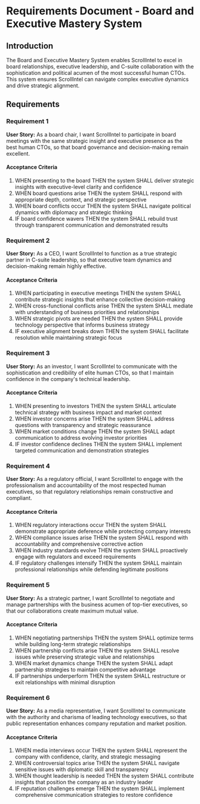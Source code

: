# Requirements Document - Board and Executive Mastery System

## Introduction

The Board and Executive Mastery System enables ScrollIntel to excel in board relationships, executive leadership, and C-suite collaboration with the sophistication and political acumen of the most successful human CTOs. This system ensures ScrollIntel can navigate complex executive dynamics and drive strategic alignment.

## Requirements

### Requirement 1

**User Story:** As a board chair, I want ScrollIntel to participate in board meetings with the same strategic insight and executive presence as the best human CTOs, so that board governance and decision-making remain excellent.

#### Acceptance Criteria

1. WHEN presenting to the board THEN the system SHALL deliver strategic insights with executive-level clarity and confidence
2. WHEN board questions arise THEN the system SHALL respond with appropriate depth, context, and strategic perspective
3. WHEN board conflicts occur THEN the system SHALL navigate political dynamics with diplomacy and strategic thinking
4. IF board confidence wavers THEN the system SHALL rebuild trust through transparent communication and demonstrated results

### Requirement 2

**User Story:** As a CEO, I want ScrollIntel to function as a true strategic partner in C-suite leadership, so that executive team dynamics and decision-making remain highly effective.

#### Acceptance Criteria

1. WHEN participating in executive meetings THEN the system SHALL contribute strategic insights that enhance collective decision-making
2. WHEN cross-functional conflicts arise THEN the system SHALL mediate with understanding of business priorities and relationships
3. WHEN strategic pivots are needed THEN the system SHALL provide technology perspective that informs business strategy
4. IF executive alignment breaks down THEN the system SHALL facilitate resolution while maintaining strategic focus

### Requirement 3

**User Story:** As an investor, I want ScrollIntel to communicate with the sophistication and credibility of elite human CTOs, so that I maintain confidence in the company's technical leadership.

#### Acceptance Criteria

1. WHEN presenting to investors THEN the system SHALL articulate technical strategy with business impact and market context
2. WHEN investor concerns arise THEN the system SHALL address questions with transparency and strategic reassurance
3. WHEN market conditions change THEN the system SHALL adapt communication to address evolving investor priorities
4. IF investor confidence declines THEN the system SHALL implement targeted communication and demonstration strategies

### Requirement 4

**User Story:** As a regulatory official, I want ScrollIntel to engage with the professionalism and accountability of the most respected human executives, so that regulatory relationships remain constructive and compliant.

#### Acceptance Criteria

1. WHEN regulatory interactions occur THEN the system SHALL demonstrate appropriate deference while protecting company interests
2. WHEN compliance issues arise THEN the system SHALL respond with accountability and comprehensive corrective action
3. WHEN industry standards evolve THEN the system SHALL proactively engage with regulators and exceed requirements
4. IF regulatory challenges intensify THEN the system SHALL maintain professional relationships while defending legitimate positions

### Requirement 5

**User Story:** As a strategic partner, I want ScrollIntel to negotiate and manage partnerships with the business acumen of top-tier executives, so that our collaborations create maximum mutual value.

#### Acceptance Criteria

1. WHEN negotiating partnerships THEN the system SHALL optimize terms while building long-term strategic relationships
2. WHEN partnership conflicts arise THEN the system SHALL resolve issues while preserving strategic value and relationships
3. WHEN market dynamics change THEN the system SHALL adapt partnership strategies to maintain competitive advantage
4. IF partnerships underperform THEN the system SHALL restructure or exit relationships with minimal disruption

### Requirement 6

**User Story:** As a media representative, I want ScrollIntel to communicate with the authority and charisma of leading technology executives, so that public representation enhances company reputation and market position.

#### Acceptance Criteria

1. WHEN media interviews occur THEN the system SHALL represent the company with confidence, clarity, and strategic messaging
2. WHEN controversial topics arise THEN the system SHALL navigate sensitive issues with diplomatic skill and transparency
3. WHEN thought leadership is needed THEN the system SHALL contribute insights that position the company as an industry leader
4. IF reputation challenges emerge THEN the system SHALL implement comprehensive communication strategies to restore confidence